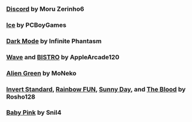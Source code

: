 ### [Discord](/Discord/Modules) by Moru Zerinho6

### [Ice](/Ice/Modules) by PCBoyGames

### [Dark Mode](/Dark%20Mode/Modules) by Infinite Phantasm

### [Wave](/Wave/Modules) and [BISTRO](/BISTRO/Modules) by AppleArcade120

### [Alien Green](/Alien%20Green/Modules) by MoNeko

### [Invert Standard](/Invert%20Standard/Modules), [Rainbow FUN](/Rainbow%20FUN/Modules), [Sunny Day](/Sunny%20Day/Modules), and [The Blood](/The%20Blood/Modules) by Rosho128

### [Baby Pink](/Baby%20Pink/Modules) by Snil4
